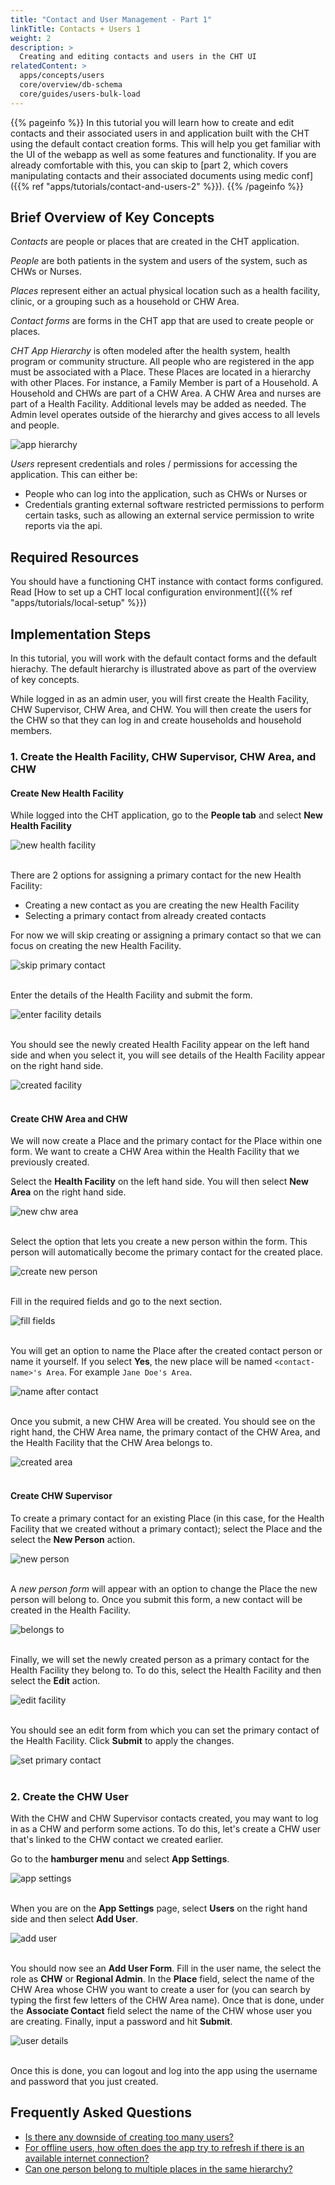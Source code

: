 ```yaml
---
title: "Contact and User Management - Part 1"
linkTitle: Contacts + Users 1
weight: 2
description: >
  Creating and editing contacts and users in the CHT UI
relatedContent: >
  apps/concepts/users
  core/overview/db-schema
  core/guides/users-bulk-load 
---
```


{{% pageinfo %}}
In this tutorial you will learn how to create and edit contacts and their associated users in and application built with the CHT using the default contact creation forms. This will help you get familiar with the UI of the webapp as well as some features and functionality. If you are already comfortable with this, you can skip to [part 2, which covers manipulating contacts and their associated documents using medic conf]({{% ref "apps/tutorials/contact-and-users-2" %}}).
{{% /pageinfo %}}


## Brief Overview of Key Concepts

*Contacts* are people or places that are created in the CHT application.

*People* are both patients in the system and users of the system, such as CHWs or Nurses.

*Places* represent either an actual physical location such as a health facility, clinic, or a grouping such as a household or CHW Area.

*Contact forms* are forms in the CHT app that are used to create people or places.

*CHT App Hierarchy* is often modeled after the health system, health program or community structure.  All people who are registered in the app must be associated with a Place. These Places are located in a hierarchy with other Places. For instance, a Family Member is part of a Household. A Household and CHWs are part of a CHW Area. A CHW Area and nurses are part of a Health Facility. Additional levels may be added as needed. The Admin level operates outside of the hierarchy and gives access to all levels and people.

![app hierarchy](app-hierarchy.jpg "Default app hierarchy")

*Users* represent credentials and roles / permissions for accessing the application. This can either be:

- People who can log into the application, such as CHWs or Nurses or
- Credentials granting external software restricted permissions to perform certain tasks, such as allowing an external service permission to write reports via the api.

## Required Resources

You should have a functioning CHT instance with contact forms configured. Read [How to set up a CHT local configuration environment]({{% ref "apps/tutorials/local-setup" %}})

## Implementation Steps

In this tutorial, you will work with the default contact forms and the default hierachy. The default hierarchy is illustrated above as part of the overview of key concepts.

While logged in as an admin user, you will first create the Health Facility, CHW Supervisor, CHW Area, and CHW. You will then create the users for the CHW so that they can log in and create households and household members.

### 1. Create the Health Facility, CHW Supervisor, CHW Area, and CHW

#### Create New Health Facility

While logged into the CHT application, go to the **People tab** and select **New Health Facility**

![new health facility](new-facility/select-new-facility.png "New health facility") <br><br>

There are 2 options for assigning a primary contact for the new Health Facility:

- Creating a new contact as you are creating the new Health Facility
- Selecting a primary contact from already created contacts

For now we will skip creating or assigning a primary contact so that we can focus on creating the new Health Facility.

![skip primary contact](new-facility/skip-primary-contact.png "Skip primary contact") <br><br>

Enter the details of the Health Facility and submit the form.

![enter facility details](new-facility/enter-facility-name.png "Enter facility details") <br><br>

You should see the newly created Health Facility appear on the left hand side and when you select it, you will see details of the Health Facility appear on the right hand side.

![created facility](new-facility/created-facility.png "Created facility") <br><br>

#### Create CHW Area and CHW

We will now create a Place and the primary contact for the Place within one form. We want to create a CHW Area within the Health Facility that we previously created.

Select the **Health Facility** on the left hand side. You will then select **New Area** on the right hand side.

![new chw area](new-chw-area/new-chw-area.png "New CHW area") <br><br>

Select the option that lets you create a new person within the form. This person will automatically become the primary contact for the created place.

![create new person](new-chw-area/create-new-person.png "Create a new person") <br><br>

Fill in the required fields and go to the next section.

![fill fields](new-chw-area/fill-required-fields.png "Fill required fields") <br><br>

You will get an option to name the Place after the created contact person or name it yourself. If you select **Yes**, the new place will be named `<contact-name>'s Area`. For example `Jane Doe's Area`.

![name after contact](new-chw-area/name-after-primary-contact.png "Name after contact") <br><br>

Once you submit, a new CHW Area will be created. You should see on the right hand, the CHW Area name, the primary contact of the CHW Area, and the Health Facility that the CHW Area belongs to.

![created area](new-chw-area/created-chw-area.png "Created CHW area") <br><br>

#### Create CHW Supervisor

To create a primary contact for an existing Place (in this case, for the Health Facility that we created without a primary contact); select the Place and the select the **New Person** action.

![new person](new-chw-supervisor/new-person.png "New person") <br><br>

A *new person form* will appear with an option to change the Place the new person will belong to. Once you submit this form, a new contact will be created in the Health Facility.

![belongs to](new-chw-supervisor/belongs-to.png "Belongs to") <br><br>

Finally, we will set the newly created person as a primary contact for the Health Facility they belong to. To do this, select the Health Facility and then select the **Edit** action.

![edit facility](new-chw-supervisor/edit-facility.png "Edit facility") <br><br>

You should see an edit form from which you can set the primary contact of the Health Facility. Click **Submit** to apply the changes.

![set primary contact](new-chw-supervisor/set-primary-contact.png "Set primary contact") <br><br>

### 2. Create the CHW User

With the CHW and CHW Supervisor contacts created, you may want to log in as a CHW and perform some actions. To do this, let's create a CHW user that's linked to the CHW contact we created earlier.

Go to the **hamburger menu** and select **App Settings**.

![app settings](new-chw-user/app-settings.png "App settings") <br><br>

When you are on the **App Settings** page, select **Users** on the right hand side and then select **Add User**.

![add user](new-chw-user/add-user.png "Add user") <br><br>

You should now see an **Add User Form**. Fill in the user name, the select the role as **CHW** or **Regional Admin**. In the **Place** field, select the name of the CHW Area whose CHW you want to create a user for (you can search by typing the first few letters of the CHW Area name). Once that is done, under the **Associate Contact** field select the name of the CHW whose user you are creating. Finally, input a password and hit **Submit**.

![user details](new-chw-user/fill-user-details.png "Fill user details") <br><br>

Once this is done, you can logout and log into the app using the username and password that you just created.

## Frequently Asked Questions

- [Is there any downside of creating too many users?](https://forum.communityhealthtoolkit.org/t/is-there-any-downside-of-creating-too-many-users/531)
- [For offline users, how often does the app try to refresh if there is an available internet connection?](https://forum.communityhealthtoolkit.org/t/for-offline-users-how-often-does-the-app-try-to-refresh-if-there-is-an-available-internet-connection/503)
- [Can one person belong to multiple places in the same hierarchy?](https://forum.communityhealthtoolkit.org/t/can-one-person-belong-to-multiple-places-in-the-same-hierarchy/101)
